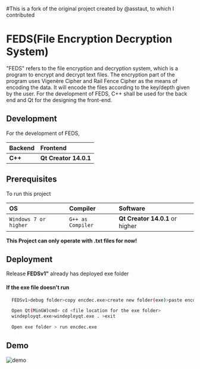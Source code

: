 
#This is a fork of the original project created by @asstaut, to which I contributed


# FEDS(File Encryption Decryption System)

"FEDS" refers to the file encryption and decryption system, which is a program to encrypt and decrypt text files.
The encryption part of the program uses Vigenère Cipher and Rail Fence Cipher as the means of encoding the data. It will encode the files according to the key/depth given by the user. 
For the development of FEDS, C++ shall be used for the back end and Qt for the designing the front-end.


## Development
For the development of FEDS,


| Backend | Frontend   |
| :-------- | :------- | 
| **C++**  | **Qt Creator 14.0.1** |

## Prerequisites
To run this project

| OS                  | Compiler          |    Software            |
| :--------         | :-------             | :------------------------- |
| `Windows 7 or higher` | `G++ as Compiler` | **Qt Creator 14.0.1** or higher|



**This Project can only operate with .txt files for now!**

## Deployment
Release **FEDSv1"** already has deployed exe folder

#### If the exe file doesn't run

```bash
  FEDSv1>debug folder>copy encdec.exe>create new folder(exe)>paste encdec.exe

  Open Qt(MinGW)cmd> cd <file location for the exe folder>
  windeployqt.exe>windeployqt.exe . >exit

  Open exe folder > run encdec.exe
```



## Demo



![demo](https://github.com/user-attachments/assets/79d48bfa-bf4e-4c4c-86e8-08689baf442f)


